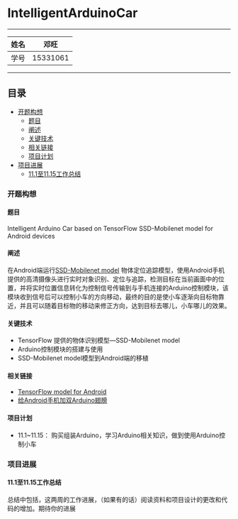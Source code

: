 IntelligentArduinoCar
===========================

****
	
|姓名|邓旺|
|---|---|
|学号|15331061|

****

## 目录
* [开题构想](#开题构想)
  * [题目](#题目)
  * [阐述](#阐述)
  * [关键技术](#关键技术)
  * [相关链接](#相关链接)
  * [项目计划](#项目计划)
* [项目进展](#项目进展)
  * [11.1至11.15工作总结](#11.1至11.15工作总结)
  
### 开题构想
#### 题目

Intelligent Arduino Car based on TensorFlow SSD-Mobilenet model for Android devices

#### 阐述
在Android端运行[SSD-Mobilenet model](https://github.com/tensorflow/tensorflow/tree/master/tensorflow/examples/android "TensorFlow example for Android")	物体定位追踪模型，使用Android手机提供的高清摄像头进行实时对象识别、定位与追踪，检测目标在当前画面中的位置，并将实时位置信息转化为控制信号传输到与手机连接的Arduino控制模块，该模块收到信号后可以控制小车的方向移动，最终的目的是使小车逐渐向目标物靠近，并且可以随着目标物的移动来修正方向，达到目标去哪儿，小车哪儿的效果。

#### 关键技术
* TensorFlow 提供的物体识别模型—SSD-Mobilenet model
* Arduino控制模块的搭建与使用
* SSD-Mobilenet model模型到Android端的移植

#### 相关链接
* [TensorFlow model for Android](https://github.com/tensorflow/tensorflow/tree/master/tensorflow/examples/android)
* [给Android手机加双Arduino翅膀](https://www.arduino.cn/thread-7217-1-1.html)

#### 项目计划
* 11.1~11.15： 购买组装Arduino，学习Arduino相关知识，做到使用Arduino控制小车

### 项目进展
#### 11.1至11.15工作总结
总结中包括，这两周的工作进展，（如果有的话）阅读资料和项目设计的更改和代码的增加。期待你的进展
